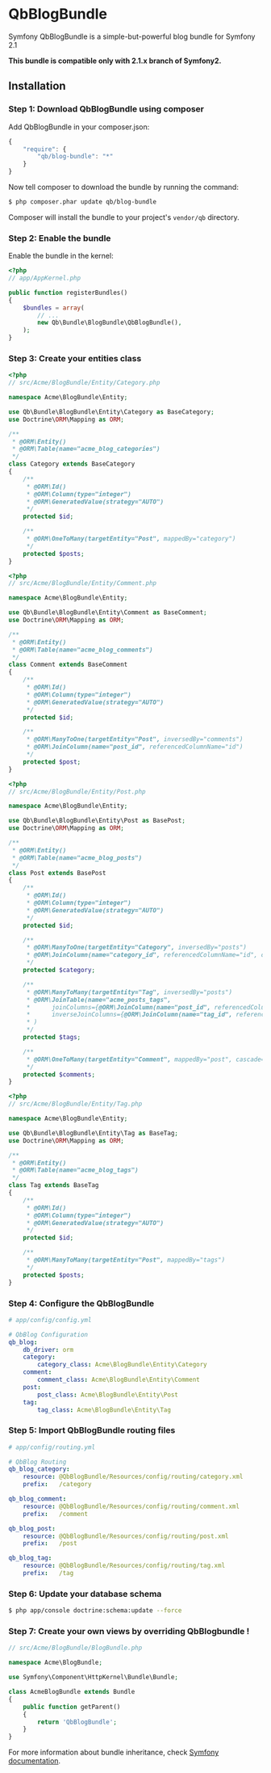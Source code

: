 QbBlogBundle
============

Symfony QbBlogBundle is a simple-but-powerful blog bundle for Symfony 2.1

**This bundle is compatible only with 2.1.x branch of Symfony2.**

## Installation

### Step 1: Download QbBlogBundle using composer

Add QbBlogBundle in your composer.json:

```js
{
    "require": {
        "qb/blog-bundle": "*"
    }
}
```

Now tell composer to download the bundle by running the command:

``` bash
$ php composer.phar update qb/blog-bundle
```

Composer will install the bundle to your project's `vendor/qb` directory.

### Step 2: Enable the bundle

Enable the bundle in the kernel:

``` php
<?php
// app/AppKernel.php

public function registerBundles()
{
    $bundles = array(
        // ...
        new Qb\Bundle\BlogBundle\QbBlogBundle(),
    );
}
```

### Step 3: Create your entities class

``` php
<?php
// src/Acme/BlogBundle/Entity/Category.php

namespace Acme\BlogBundle\Entity;

use Qb\Bundle\BlogBundle\Entity\Category as BaseCategory;
use Doctrine\ORM\Mapping as ORM;

/**
 * @ORM\Entity()
 * @ORM\Table(name="acme_blog_categories")
 */
class Category extends BaseCategory
{
    /**
     * @ORM\Id()
     * @ORM\Column(type="integer")
     * @ORM\GeneratedValue(strategy="AUTO")
     */
    protected $id;

    /**
     * @ORM\OneToMany(targetEntity="Post", mappedBy="category")
     */
    protected $posts;
}
```

``` php
<?php
// src/Acme/BlogBundle/Entity/Comment.php

namespace Acme\BlogBundle\Entity;

use Qb\Bundle\BlogBundle\Entity\Comment as BaseComment;
use Doctrine\ORM\Mapping as ORM;

/**
 * @ORM\Entity()
 * @ORM\Table(name="acme_blog_comments")
 */
class Comment extends BaseComment
{
    /**
     * @ORM\Id()
     * @ORM\Column(type="integer")
     * @ORM\GeneratedValue(strategy="AUTO")
     */
    protected $id;

    /**
     * @ORM\ManyToOne(targetEntity="Post", inversedBy="comments")
     * @ORM\JoinColumn(name="post_id", referencedColumnName="id")
     */
    protected $post;
}
```

``` php
<?php
// src/Acme/BlogBundle/Entity/Post.php

namespace Acme\BlogBundle\Entity;

use Qb\Bundle\BlogBundle\Entity\Post as BasePost;
use Doctrine\ORM\Mapping as ORM;

/**
 * @ORM\Entity()
 * @ORM\Table(name="acme_blog_posts")
 */
class Post extends BasePost
{
    /**
     * @ORM\Id()
     * @ORM\Column(type="integer")
     * @ORM\GeneratedValue(strategy="AUTO")
     */
    protected $id;

    /**
     * @ORM\ManyToOne(targetEntity="Category", inversedBy="posts")
     * @ORM\JoinColumn(name="category_id", referencedColumnName="id", onDelete="SET NULL")
     */
    protected $category;

    /**
     * @ORM\ManyToMany(targetEntity="Tag", inversedBy="posts")
     * @ORM\JoinTable(name="acme_posts_tags",
     *      joinColumns={@ORM\JoinColumn(name="post_id", referencedColumnName="id")},
     *      inverseJoinColumns={@ORM\JoinColumn(name="tag_id", referencedColumnName="id")}
     * )
     */
    protected $tags;

    /**
     * @ORM\OneToMany(targetEntity="Comment", mappedBy="post", cascade={"remove"}))
     */
    protected $comments;
}
```

``` php
<?php
// src/Acme/BlogBundle/Entity/Tag.php

namespace Acme\BlogBundle\Entity;

use Qb\Bundle\BlogBundle\Entity\Tag as BaseTag;
use Doctrine\ORM\Mapping as ORM;

/**
 * @ORM\Entity()
 * @ORM\Table(name="acme_blog_tags")
 */
class Tag extends BaseTag
{
    /**
     * @ORM\Id()
     * @ORM\Column(type="integer")
     * @ORM\GeneratedValue(strategy="AUTO")
     */
    protected $id;

    /**
     * @ORM\ManyToMany(targetEntity="Post", mappedBy="tags")
     */
    protected $posts;
}
```

### Step 4: Configure the QbBlogBundle

``` yaml
# app/config/config.yml

# QbBlog Configuration
qb_blog:
    db_driver: orm
    category:
        category_class: Acme\BlogBundle\Entity\Category
    comment:
        comment_class: Acme\BlogBundle\Entity\Comment
    post:
        post_class: Acme\BlogBundle\Entity\Post
    tag:
        tag_class: Acme\BlogBundle\Entity\Tag
```

### Step 5: Import QbBlogBundle routing files

``` yaml
# app/config/routing.yml

# QbBlog Routing
qb_blog_category:
    resource: @QbBlogBundle/Resources/config/routing/category.xml
    prefix:   /category

qb_blog_comment:
    resource: @QbBlogBundle/Resources/config/routing/comment.xml
    prefix:   /comment

qb_blog_post:
    resource: @QbBlogBundle/Resources/config/routing/post.xml
    prefix:   /post

qb_blog_tag:
    resource: @QbBlogBundle/Resources/config/routing/tag.xml
    prefix:   /tag
```

### Step 6: Update your database schema

``` bash
$ php app/console doctrine:schema:update --force
```

### Step 7: Create your own views by overriding QbBlogbundle !

``` php
// src/Acme/BlogBundle/BlogBundle.php

namespace Acme\BlogBundle;

use Symfony\Component\HttpKernel\Bundle\Bundle;

class AcmeBlogBundle extends Bundle
{
    public function getParent()
    {
        return 'QbBlogBundle';
    }
}
```

For more information about bundle inheritance, check [Symfony documentation](http://symfony.com/doc/current/cookbook/bundles/inheritance.html).